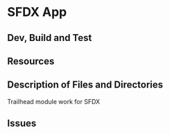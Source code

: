 # SFDX  App

## Dev, Build and Test


## Resources


## Description of Files and Directories

Trailhead module work for SFDX

## Issues


